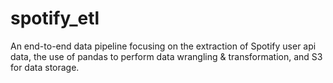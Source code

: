 # spotify_etl
An end-to-end data pipeline focusing on the extraction of Spotify user api data, the use of pandas to perform data wrangling &amp; transformation, and S3 for data storage.
